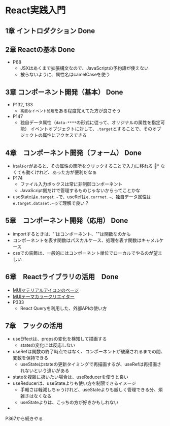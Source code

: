 # React実践入門

## 1章 イントロダクション Done
## 2章 Reactの基本 Done
* P68
    * JSXはあくまで拡張構文なので、JavaScriptの予約語が使えない
    * 被らないように、属性名はcamelCaseを使う
## 3章 コンポーネント開発（基本） Done
* P132, 133
    * `高度なイベント処理`をある程度覚えてた方が良さそう
* P147
    * 独自データ属性（`data-****`の形式に従って、オリジナルの属性を指定可能）
イベントオブジェクトに対して、`.target`とすることで、そのオブジェクトの属性にアクセスできる
## 4章　コンポーネント開発（フォーム） Done
* `htmlFor`があると、その属性の箇所をクリックすることで入力に移れる
    * なくても動くけれど、あった方が便利だなぁ
* P174
    * ファイル入力ボックスは常に非制御コンポーネント
    * JavaScript側だけで管理するものじゃないからってことかな
* useStateは`e.target.~`で、useRefは`e.currnet.~`、独自データ属性は`e.target.dataset.~`って理解で良い？

## 5章　コンポーネント開発（応用） Done
* importするときは、''はコンポーネント、""は関数なのかも
* コンポーネントを表す関数はパスカルケース、処理を表す関数はキャメルケース
* cssでの装飾は、一般的にはコンポーネント単位でローカルでやるのが望ましい

## 6章　Reactライブラリの活用　Done
* [MUIマテリアルアイコンのページ](https://mui.com/material-ui/material-icons/)
* [MUIテーマカラークリエイター](https://bareynol.github.io/mui-theme-creator/)
* P333
    * React Queryを利用した、外部APIの使い方

## 7章　フックの活用
* useEffectは、propsの変化を検知して描画する
    * stateの変化には反応しない
* useRefは関数の終了時点ではなく、コンポーネントが破棄されるまでの間、変数を保持できる
    * useStateはstateの更新タイミングで再描画するが、useRefは再描画されないという違いがある
* stateを複雑に扱いたい場合は、useReducerを使うと良い
* useReducerは、useStateよりも使い方を制限できるイメージ
    * 手軽さは軽減しちゃうけれど、useStateよりも厳しく管理できる分、煩雑さはなくなる
    * useStateよりは、こっちの方が好きかもしれない
* 

P367から続きやる